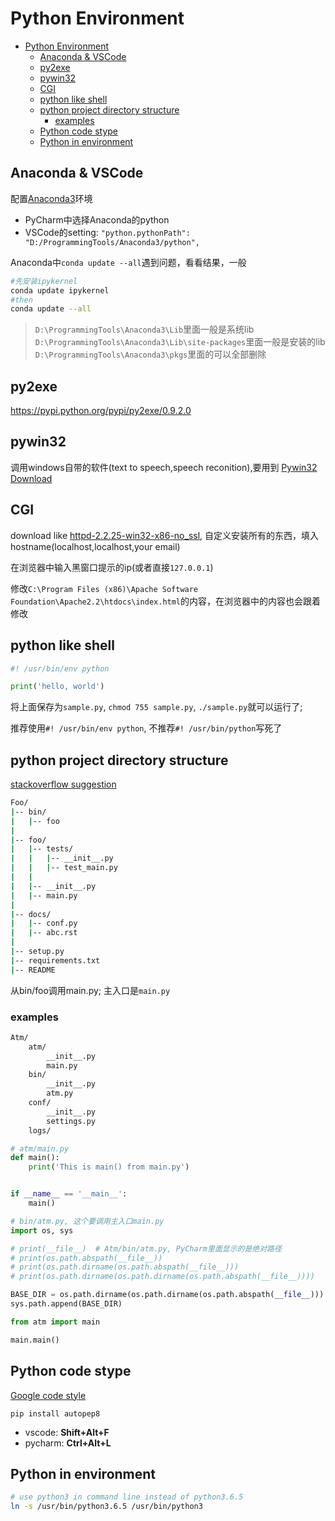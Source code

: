 # Python Environment

<!-- TOC -->

- [Python Environment](#python-environment)
    - [Anaconda & VSCode](#anaconda--vscode)
    - [py2exe](#py2exe)
    - [pywin32](#pywin32)
    - [CGI](#cgi)
    - [python like shell](#python-like-shell)
    - [python project directory structure](#python-project-directory-structure)
        - [examples](#examples)
    - [Python code stype](#python-code-stype)
    - [Python in environment](#python-in-environment)

<!-- /TOC -->

## Anaconda & VSCode

配置[Anaconda3](https://mirrors.tuna.tsinghua.edu.cn/anaconda/archive/)环境
- PyCharm中选择Anaconda的python
- VSCode的setting: `"python.pythonPath": "D:/ProgrammingTools/Anaconda3/python",`

Anaconda中`conda update --all`遇到问题，看看结果，一般

```bash
#先安装ipykernel
conda update ipykernel
#then
conda update --all
```

>`D:\ProgrammingTools\Anaconda3\Lib`里面一般是系统lib  
>`D:\ProgrammingTools\Anaconda3\Lib\site-packages`里面一般是安装的lib  
>`D:\ProgrammingTools\Anaconda3\pkgs`里面的可以全部删除  

## py2exe

https://pypi.python.org/pypi/py2exe/0.9.2.0

## pywin32

调用windows自带的软件(text to speech,speech reconition),要用到
[Pywin32 Download](https://sourceforge.net/projects/pywin32/)

## CGI

download like
[httpd-2.2.25-win32-x86-no_ssl](https://archive.apache.org/dist/httpd/binaries/win32/), 自定义安装所有的东西，填入hostname(localhost,localhost,your email)

在浏览器中输入黑窗口提示的ip(或者直接`127.0.0.1`)

修改`C:\Program Files (x86)\Apache Software Foundation\Apache2.2\htdocs\index.html`的内容，在浏览器中的内容也会跟着修改

## python like shell

```python
#! /usr/bin/env python

print('hello, world')
```

将上面保存为`sample.py`, `chmod 755 sample.py`, `./sample.py`就可以运行了;

推荐使用`#! /usr/bin/env python`, 不推荐`#! /usr/bin/python`写死了

## python project directory structure

[stackoverflow suggestion](https://stackoverflow.com/questions/193161/what-is-the-best-project-structure-for-a-python-application)

```bash
Foo/
|-- bin/
|   |-- foo
|
|-- foo/
|   |-- tests/
|   |   |-- __init__.py
|   |   |-- test_main.py
|   |
|   |-- __init__.py
|   |-- main.py
|
|-- docs/
|   |-- conf.py
|   |-- abc.rst
|
|-- setup.py
|-- requirements.txt
|-- README
```

从bin/foo调用main.py; 主入口是`main.py`

### examples

```bash
Atm/
    atm/
        __init__.py
        main.py
    bin/
        __init__.py
        atm.py
    conf/
        __init__.py
        settings.py
    logs/
```

```python
# atm/main.py
def main():
    print('This is main() from main.py')


if __name__ == '__main__':
    main()
```

```python
# bin/atm.py, 这个要调用主入口main.py
import os, sys

# print(__file__)  # Atm/bin/atm.py, PyCharm里面显示的是绝对路径
# print(os.path.abspath(__file__))
# print(os.path.dirname(os.path.abspath(__file__)))
# print(os.path.dirname(os.path.dirname(os.path.abspath(__file__))))

BASE_DIR = os.path.dirname(os.path.dirname(os.path.abspath(__file__)))
sys.path.append(BASE_DIR)

from atm import main

main.main()
```

## Python code stype

[Google code style](https://zh-google-styleguide.readthedocs.io/en/latest/contents/)

`pip install autopep8`
- vscode: **Shift+Alt+F**
- pycharm: **Ctrl+Alt+L**

## Python in environment

```bash
# use python3 in command line instead of python3.6.5
ln -s /usr/bin/python3.6.5 /usr/bin/python3
```
